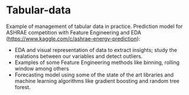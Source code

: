 # Tabular-data
Example of management of tabular data in practice. Prediction model for ASHRAE competition with Feature Engineering and EDA 
(https://www.kaggle.com/c/ashrae-energy-prediction):

- EDA and visual representation of data to extract insights; study the realations between our variables and detect outliers.
- Examples of some Feature Engineering methods like binning, rolling window among others 
- Forecasting model using some of the state of the art libraries and machine learning algorithms like gradient boosting and       random tree forest.
